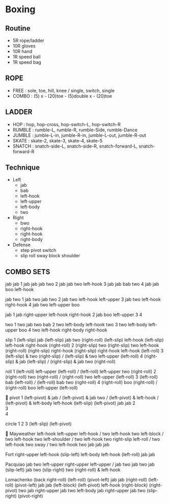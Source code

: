 # Boxing

## Routine
* 5R rope/ladder
* 10R gloves
* 10R hand
* 1R speed ball
* 1R speed bag

## ROPE
* FREE    : sole, toe, hill, knee / single, switch, single
* COMBO   : (5) x - (20)toe  - (5)double x - (20)toe

## LADDER
* HOP     : hop, hop-cross, hop-switch-L, hop-switch-R
* RUMBLE  : rumble-L, rumble-R, rumble-Side, rumble-Dance
* JUMBLE  : jumble-L-in, jumble-R-in, jumble-L-out, jumble-R-out
* SKATE   : skate-2, skate-3, skate-4, skate-5
* SNATCH  : snatch-side-L, snatch-side-R, snatch-forward-L, snatch-forward-R

## Technique
* Left
  * jab
  * bab
  * left-hook
  * left-upper
  * left-body
  * two
* Right
  * bwo
  * right-hook
  * right-hook
  * right-body
* Defense
  * step	pivot	switch
  * slip	roll	sway	block	shoulder


COMBO SETS
------------------------------------------------------------
jab jab
1	jab jab jab two
2	jab jab two left-hook
3	jab jab bab two
4	jab jab boo left-hook

jab two
1	jab two jab two
2	jab two left-hook left-upper
3	jab two left-hook right-hook
4	jab two left-upper boo

jab
1	jab right-upper left-hook right-hook
2	jab boo left-upper
3
4

two
1	two jab two bab
2	two left-body left-hook two
3	two left-body left-upper boo
4	two left-hook right-body right-hook

slip
1	(left-slip) jab (left-slip) jab two (right-roll)
(left-slip) left-hook (left-slip) left-hook right-hook (right-roll)
2	(right-slip) two (right-slip) two left-hook (right-roll)
(right-slip) right-hook (right-slip) right-hook left-hook (left-roll)
3	(left-slip) & two (right-slip) / (left-slip) & two left-upper (left-roll)
4	(right-slip) & jab (left-slip) / (right-slip) & jab two (right-roll)

roll
1	(left-roll) left-upper (left-roll) / (left-roll) left-upper two (right-roll)
2	(right-roll) two (right-roll) / (right-roll) two left-upper (left-roll)
3	(left-roll) bab (left-roll) / (left-roll) bab two (right-roll)
4	(right-roll) boo (right-roll) / (right-roll) boo left-upper (left-roll)


pivot
1	(left-pivot) & jab / (left-pivot) & jab two / 
(left-pivot) & left-hook / (left-pivot) & left-body left-hook
(left-slip) (left-pivot) jab jab
2	
3	
4	

circle
1
2
3	(left-slip) (left-pivot)


Mayweather
left-hook left-upper left-hook / two left-hook two left-block / two left-hook two left-shoulder / 
two left-hook two right-slip left-roll / two left-hook two sway / two left-hook two jab jab jab

Fort
right-upper left-hook (slip-left) left-body left-hook (left-roll) jab jab

Pacquiao
jab two left-upper right-upper left-upper /
jab two jab two jab (slip-left) jab two (slip-right) two (right-roll) & left-hook

Lomachenko
(back right-roll) (left-roll) (pivot-left) jab jab
(right-roll) (left-roll) (pivot-left) jab jab
(left-block) (left-pivot) left-hook
(right-block) (right-pivot) two jab right-upper jab two left-body
jab right-upper jab two (slip-right) (pivot-right)
